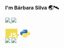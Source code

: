 ### I'm Bárbara Silva 🌏🛰

 <div>
  <a href="https://github.com/barbarasilvac">
   <img height="180em" src="https://github-readme-stats.vercel.app/api?username=barbarasilvac&show_icons=true&theme=bear&include_all_commits=true&count_private=true"/>

   <img height="180em" src="https://github-readme-stats.vercel.app/api/top-langs/?username=barbarasilvac&layout=compact&langs_count=7&theme=bear"/>
    
</div>
  
 <div style="display: inline_block"><br>
  <img align="center" alt="Wally-Js" height="30" width="40" src="https://raw.githubusercontent.com/devicons/devicon/master/icons/javascript/javascript-plain.svg">
  <img align="center" alt="Wally-Python" height="30" width="40" src="https://raw.githubusercontent.com/devicons/devicon/master/icons/python/python-original.svg">
 </div>
  
 <div> 
  <a href = "silvabarbara.geo@gmail.com"><img src="https://img.shields.io/badge/-Gmail-%23333?style=for-the-badge&logo=gmail&logoColor=white" target="_blank"></a>
  <a href="www.linkedin.com/in/barbara-costa-silva" target="_blank"><img src="https://img.shields.io/badge/-LinkedIn-%230077B5?style=for-the-badge&logo=linkedin&logoColor=white" target="_blank"></a> 
<!--   <img src="https://media.giphy.com/media/G3Lshmdb83xWiWdm18/giphy.gif" height="100em" target="_blank"></a>  -->
  </div>
  
  <!-- - 🔭 I’m currently working on ...
- 🌱 Hoje trabalho com processamento de imagens e desenvolvimento de interfaces para mapas
- 👯 Colaboro desde 2020 ativamente com o grupo de trabalho do mapbiomas fogo
- 🤔 I’m looking for help with ...
- 💬 Ask me about ...
- 📫 How to reach me: ...
- 😄 Pronouns: ...
- ⚡ Fun fact: ... -->

